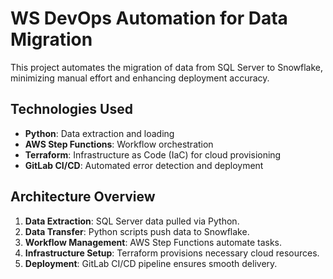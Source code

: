 # WS DevOps Automation for Data Migration

This project automates the migration of data from SQL Server to Snowflake, minimizing manual effort and enhancing deployment accuracy.

## Technologies Used
- **Python**: Data extraction and loading  
- **AWS Step Functions**: Workflow orchestration  
- **Terraform**: Infrastructure as Code (IaC) for cloud provisioning  
- **GitLab CI/CD**: Automated error detection and deployment  

## Architecture Overview
1. **Data Extraction**: SQL Server data pulled via Python.  
2. **Data Transfer**: Python scripts push data to Snowflake.  
3. **Workflow Management**: AWS Step Functions automate tasks.  
4. **Infrastructure Setup**: Terraform provisions necessary cloud resources.  
5. **Deployment**: GitLab CI/CD pipeline ensures smooth delivery.  

